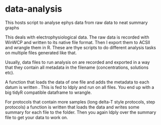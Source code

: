 # data-analysis
This hosts script to analyse ephys data from raw data to neat summary graphs

This deals with electrophysiological data. The raw data is recorded with WinWCP and written to its native file format.
Then I export them to ACSII and wrangle them in R.
These are thye scripts to do different analysis tasks on multiple files generated like that.

Usually, data files to run analysis on are recorded and exported in a way that they contain all metadata in the filename (concentrations, solutions etc).

A function that loads the data of one file and adds the metadata to each datum is written .
This is fed to ldply and run on all files.
You end up with a big tidyR compatible dataframe to wrangle.

For protocols that contain more samples (long delta-T style protocols, step protocols) a function is written that loads the data and writes some summary for each file to the folder.
Then you again ldply over the summary file to get your data to work on.